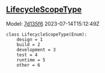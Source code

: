 ## [LifecycleScopeType](https://github.com/spdx/spdx-3-model/blob/main/model/Core/Vocabularies/LifecycleScopeType.md)
Model: [7d135f6](https://github.com/spdx/spdx-3-model/commit/7d135f6b3c1c412e06ae2ca73da3cbbbcdbc5cda) 2023-07-14T15:12:49Z
```
class LifecycleScopeType(Enum):
    design = 1
    build = 2
    development = 3
    test = 4
    runtime = 5
    other = 6
```

